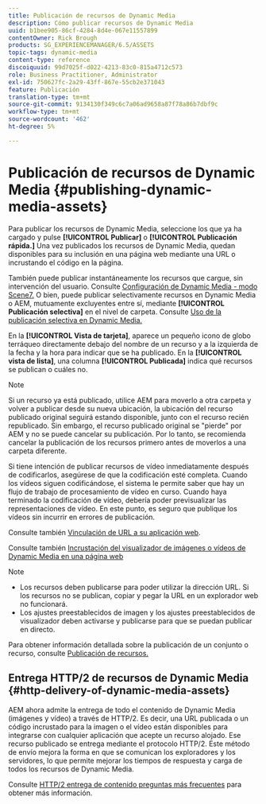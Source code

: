 ```yaml
---
title: Publicación de recursos de Dynamic Media
description: Cómo publicar recursos de Dynamic Media
uuid: b1bee905-86cf-4284-8d4e-067e11557899
contentOwner: Rick Brough
products: SG_EXPERIENCEMANAGER/6.5/ASSETS
topic-tags: dynamic-media
content-type: reference
discoiquuid: 99d7025f-d022-4213-83c0-815a4712c573
role: Business Practitioner, Administrator
exl-id: 750627fc-2a29-43ff-867e-55cb2e371043
feature: Publicación
translation-type: tm+mt
source-git-commit: 9134130f349c6c7a06ad9658a87f78a86b7dbf9c
workflow-type: tm+mt
source-wordcount: '462'
ht-degree: 5%

---
```


# Publicación de recursos de Dynamic Media {#publishing-dynamic-media-assets}

Para publicar los recursos de Dynamic Media, seleccione los que ya ha cargado y pulse **[!UICONTROL Publicar]** o **[!UICONTROL Publicación rápida.]** Una vez publicados los recursos de Dynamic Media, quedan disponibles para su inclusión en una página web mediante una URL o incrustando el código en la página.

También puede publicar instantáneamente los recursos que cargue, sin intervención del usuario. Consulte [Configuración de Dynamic Media - modo Scene7.](config-dms7.md)
O bien, puede publicar selectivamente recursos en Dynamic Media o AEM, mutuamente excluyentes entre sí, mediante  **[!UICONTROL Publicación selectiva]** en el nivel de carpeta. Consulte [Uso de la publicación selectiva en Dynamic Media.](/help/assets/selective-publishing.md)

En la **[!UICONTROL Vista de tarjeta]**, aparece un pequeño icono de globo terráqueo directamente debajo del nombre de un recurso y a la izquierda de la fecha y la hora para indicar que se ha publicado. En la **[!UICONTROL vista de lista]**, una columna **[!UICONTROL Publicada]** indica qué recursos se publican o cuáles no.

>[!NOTE]
>
>Si un recurso ya está publicado, utilice AEM para moverlo a otra carpeta y volver a publicar desde su nueva ubicación, la ubicación del recurso publicado original seguirá estando disponible, junto con el recurso recién republicado. Sin embargo, el recurso publicado original se &quot;pierde&quot; por AEM y no se puede cancelar su publicación. Por lo tanto, se recomienda cancelar la publicación de los recursos primero antes de moverlos a una carpeta diferente.

Si tiene intención de publicar recursos de vídeo inmediatamente después de codificarlos, asegúrese de que la codificación esté completa. Cuando los vídeos siguen codificándose, el sistema le permite saber que hay un flujo de trabajo de procesamiento de vídeo en curso. Cuando haya terminado la codificación de vídeo, debería poder previsualizar las representaciones de vídeo. En este punto, es seguro que publique los vídeos sin incurrir en errores de publicación.

Consulte también [Vinculación de URL a su aplicación web](linking-urls-to-yourwebapplication.md).

Consulte también [Incrustación del visualizador de imágenes o vídeos de Dynamic Media en una página web](embed-code.md)

>[!NOTE]
>
>* Los recursos deben publicarse para poder utilizar la dirección URL. Si los recursos no se publican, copiar y pegar la URL en un explorador web no funcionará.
>* Los ajustes preestablecidos de imagen y los ajustes preestablecidos de visualizador deben activarse y publicarse para que se puedan publicar en directo.

>



Para obtener información detallada sobre la publicación de un conjunto o recurso, consulte [Publicación de recursos.](manage-assets.md)

## Entrega HTTP/2 de recursos de Dynamic Media {#http-delivery-of-dynamic-media-assets}

AEM ahora admite la entrega de todo el contenido de Dynamic Media (imágenes y vídeo) a través de HTTP/2. Es decir, una URL publicada o un código incrustado para la imagen o el vídeo están disponibles para integrarse con cualquier aplicación que acepte un recurso alojado. Ese recurso publicado se entrega mediante el protocolo HTTP/2. Este método de envío mejora la forma en que se comunican los exploradores y los servidores, lo que permite mejorar los tiempos de respuesta y carga de todos los recursos de Dynamic Media.

Consulte [HTTP/2 entrega de contenido preguntas más frecuentes](/help/sites-administering/scene7-http2faq.md) para obtener más información.

